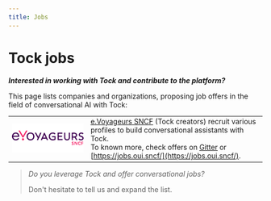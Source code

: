```yaml
---
title: Jobs
---
```


# Tock jobs

***Interested in working with Tock and contribute to the platform?***

This page lists companies and organizations, proposing job offers in the field of conversational AI with Tock:

|   |   |
|---|---|
| ![logo E.SNCF](../img/sncf.png "E.SNCF") | [e.Voyageurs SNCF](https://www.sncf.com/fr/groupe/newsroom/e-voyageurs-sncf) (Tock creators) recruit various profiles to build conversational assistants with Tock.<br/> To known more, check offers on [Gitter](https://gitter.im/tockchat/Lobby) or [https://jobs.oui.sncf/](https://jobs.oui.sncf/). |

 
> _Do you leverage Tock and offer conversational jobs?_
>
> Don't hesitate to tell us and expand the list.
